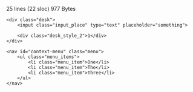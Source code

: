 25 lines (22 sloc)  977 Bytes

<!DOCTYPE html> <!-- Объявление формата документа -->
<html>
<head> <!-- Техническая информация о документе -->
<meta charset="UTF-8"> <!-- Определяем кодировку символов документа -->
<title>...</title> <!-- Задаем заголовок документа -->
<link rel="stylesheet" type="text/css" href="style.css"> <!-- Подключаем внешнюю таблицу стилей -->
<script src="script.js" defer></script> <!-- Подключаем сценарии -->
</head>
<body> <!-- Основная часть документа -->

	<div class="desk">
		<input class="input_place" type="text" placeholder="something">

		<div class="desk_style_2">1</div>
	</div>

	<nav id="context-menu" class="menu">
		<ul class="menu_items">
			<li class="menu_item">One</li>
			<li class="menu_item">Tho</li>
			<li class="menu_item">Three</li>
		</ul>
	</nav>
</body>
</html>
